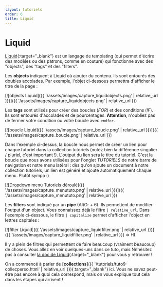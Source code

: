 ```yaml
---
layout: tutoriels
order: 6
title: Liquid
---
```

# Liquid

[Liquid](https://shopify.github.io/liquid/){:target="_blank"} est un langage de templating (qui permet d'écrire des modèles ou des patrons, comme en couture) qui fonctionne avec des "objects", des "tags" et des "filters". 

Les **objects** indiquent à Liquid où ajouter du contenu. Ils sont entourés des doubles accolades. Par exemple, l'objet ci-dessous permettra d'afficher le titre de la page :

[![objects Liquid]({{ '/assets/images/capture_liquidobjects.png' | relative_url }})]({{ '/assets/images/capture_liquidobjects.png' | relative_url }})

Les **tags** sont utilisés pour créer des boucles (*FOR*) et des conditions (*IF*). Ils sont entourés d'accolades et de pourcentages. **Attention**, n'oubliez pas de fermer votre condition ou votre boucle avec `endfor`.

[![boucle Liquid]({{ '/assets/images/capture_boucle.png' | relative_url }})]({{ '/assets/images/capture_boucle.png' | relative_url }})

Dans l'exemple ci-dessus, la boucle nous permet de créer un lien pour chaque tutoriel dans la collection tutoriels (notez bien la différence singulier / pluriel, c'est important !). L'output du lien sera le titre du tutoriel. C'est la boucle que nous avons utilisées pour l'onglet *TUTORIELS* de notre barre de navigation et notre menu latéral : dès qu'on ajoute un document à notre collection tutoriels, un lien est généré et ajouté automatiquement chaque menu. Plutôt sympa :)

[![Dropdown menu Tutoriels déroulé]({{ '/assets/images/capture_menututo.png' | relative_url }})]({{ '/assets/images/capture_menututo.png' | relative_url }}) 

Les **filters** sont indiqué par un **pipe** (AltGr + 6). Ils permettent de modifier l'output d'un object. Vous connaissez déjà le filtre `| relative_url`. Dans l'exemple ci-dessous, le filtre `| capitalize` permet d'afficher l'object en lettres capitales :

[![filter Liquid]({{ '/assets/images/capture_liquidfilter.png' | relative_url }})]({{ '/assets/images/capture_liquidfilter.png' | relative_url }}) => HI

Il y a plein de filtres qui permettent de faire beaucoup (vraiment beaucoup) de choses. Vous allez en voir quelques-uns dans ce tuto, mais Nnhésitez pas à consulter [la doc de Liquid](https://shopify.github.io/liquid/){:target="_blank"} pour vous y retrouver !

On a commencé à parler de [**collections**]({{ '/tutoriels/tuto9-collecperso.html' | relative_url }}){:target="_blank"} ici. Vous ne savez peut-être pas encore à quoi cela correspond, mais on vous explique tout cela dans les étapes qui arrivent !

